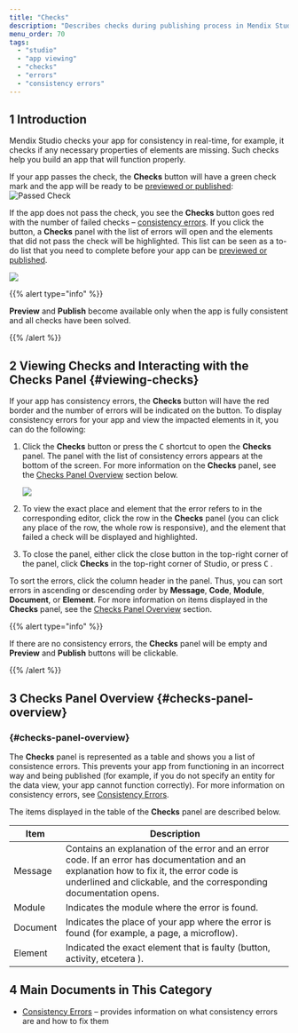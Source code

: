 ```yaml
---
title: "Checks"
description: "Describes checks during publishing process in Mendix Studio."
menu_order: 70
tags:
  - "studio"
  - "app viewing"
  - "checks"
  - "errors"
  - "consistency errors"
---
```


## 1 Introduction

Mendix Studio checks your app for consistency in real-time, for example, it checks if any necessary properties of elements are missing. Such checks help you build an app that will function properly.

If your app passes the check, the **Checks** button will have a green check mark and the app will be ready to be [previewed or published](publishing-app): ![Passed Check](attachments/checks/passed-check.jpg)

If the app does not pass the check, you see the **Checks** button goes red with the number of failed checks – [consistency errors](consistency-errors). If you click the button, a **Checks** panel with the list of errors will open and the elements that did not pass the check will be highlighted. This list can be seen as a to-do list that you need to complete before your app can be [previewed or published](publishing-app).

![](attachments/checks/checks-button.png)

{{% alert type="info" %}}

**Preview** and **Publish** become available only when the app is fully consistent and all checks have been solved.

{{% /alert %}}

## 2 Viewing Checks and Interacting with the Checks Panel {#viewing-checks}

If your app has consistency errors, the **Checks** button will have the red border and the number of errors will be indicated on the button. To display consistency errors for your app and view the impacted elements in it, you can do the following:

1. Click the **Checks** button or press the <kbd>C</kbd> shortcut to open the **Checks** panel. The panel with the list of consistency errors appears at the bottom of the screen. For more information on the **Checks** panel, see the [Checks Panel Overview](#checks-panel-overview) section below.

    ![](attachments/checks/checks-panel.png)

4. To view the exact place and element that the error refers to in the corresponding editor, click the row in the **Checks** panel (you can click any place of the row, the whole row is responsive), and the element that failed a check will be displayed and highlighted.

5. To close the panel, either click the close button in the top-right corner of the panel, click **Checks** in the top-right corner of Studio, or press <kbd>C</kbd> .

To sort the errors, click the column header in the panel. Thus, you can sort errors in ascending or descending order by **Message**, **Code**, **Module**, **Document**, or **Element**. For more information on items displayed in the **Checks** panel, see the [Checks Panel Overview](#checks-panel-overview) section.

{{% alert type="info" %}}

If there are no consistency errors, the **Checks** panel will be empty and **Preview** and **Publish** buttons will be clickable.

{{% /alert %}}

## 3 Checks Panel Overview {#checks-panel-overview}

### {#checks-panel-overview}

The **Checks** panel is represented as a table and shows you a list of consistence errors. This prevents your app from functioning in an incorrect way and being published (for example, if you do not specify an entity for the data view, your app cannot function correctly). For more information on consistency errors, see [Consistency Errors](consistency-errors).

The items displayed in the table of the **Checks** panel are described below.

| Item     | Description                                                                                                                                                                                                    |
| -------- | -------------------------------------------------------------------------------------------------------------------------------------------------------------------------------------------------------------- |
| Message  | Contains an explanation of the error and an error code. If an error has documentation and an explanation how to fix it, the error code is underlined and clickable, and the corresponding documentation opens. |
| Module   | Indicates the module where the error is found.                                                                                                                                                                 |
| Document | Indicates the place of your app where the error is found (for example, a page, a microflow).                                                                                                                   |
| Element  | Indicated the exact element that is faulty (button, activity, etcetera ).                                                                                                                                      |

## 4 Main Documents in This Category

* [Consistency Errors](consistency-errors) – provides information on what consistency errors are and how to fix them
